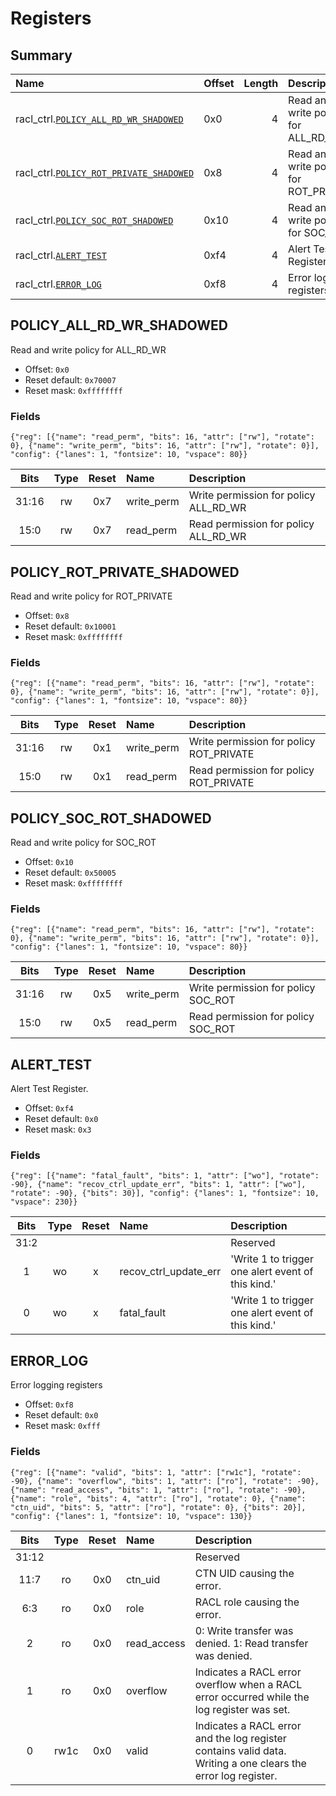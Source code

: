 # Registers

<!-- BEGIN CMDGEN util/regtool.py -d ./hw/top_darjeeling/ip_autogen/racl_ctrl/data/racl_ctrl.hjson -->
## Summary

| Name                                                                    | Offset   |   Length | Description                           |
|:------------------------------------------------------------------------|:---------|---------:|:--------------------------------------|
| racl_ctrl.[`POLICY_ALL_RD_WR_SHADOWED`](#policy_all_rd_wr_shadowed)     | 0x0      |        4 | Read and write policy for ALL_RD_WR   |
| racl_ctrl.[`POLICY_ROT_PRIVATE_SHADOWED`](#policy_rot_private_shadowed) | 0x8      |        4 | Read and write policy for ROT_PRIVATE |
| racl_ctrl.[`POLICY_SOC_ROT_SHADOWED`](#policy_soc_rot_shadowed)         | 0x10     |        4 | Read and write policy for SOC_ROT     |
| racl_ctrl.[`ALERT_TEST`](#alert_test)                                   | 0xf4     |        4 | Alert Test Register.                  |
| racl_ctrl.[`ERROR_LOG`](#error_log)                                     | 0xf8     |        4 | Error logging registers               |

## POLICY_ALL_RD_WR_SHADOWED
Read and write policy for ALL_RD_WR
- Offset: `0x0`
- Reset default: `0x70007`
- Reset mask: `0xffffffff`

### Fields

```wavejson
{"reg": [{"name": "read_perm", "bits": 16, "attr": ["rw"], "rotate": 0}, {"name": "write_perm", "bits": 16, "attr": ["rw"], "rotate": 0}], "config": {"lanes": 1, "fontsize": 10, "vspace": 80}}
```

|  Bits  |  Type  |  Reset  | Name       | Description                           |
|:------:|:------:|:-------:|:-----------|:--------------------------------------|
| 31:16  |   rw   |   0x7   | write_perm | Write permission for policy ALL_RD_WR |
|  15:0  |   rw   |   0x7   | read_perm  | Read permission for policy ALL_RD_WR  |

## POLICY_ROT_PRIVATE_SHADOWED
Read and write policy for ROT_PRIVATE
- Offset: `0x8`
- Reset default: `0x10001`
- Reset mask: `0xffffffff`

### Fields

```wavejson
{"reg": [{"name": "read_perm", "bits": 16, "attr": ["rw"], "rotate": 0}, {"name": "write_perm", "bits": 16, "attr": ["rw"], "rotate": 0}], "config": {"lanes": 1, "fontsize": 10, "vspace": 80}}
```

|  Bits  |  Type  |  Reset  | Name       | Description                             |
|:------:|:------:|:-------:|:-----------|:----------------------------------------|
| 31:16  |   rw   |   0x1   | write_perm | Write permission for policy ROT_PRIVATE |
|  15:0  |   rw   |   0x1   | read_perm  | Read permission for policy ROT_PRIVATE  |

## POLICY_SOC_ROT_SHADOWED
Read and write policy for SOC_ROT
- Offset: `0x10`
- Reset default: `0x50005`
- Reset mask: `0xffffffff`

### Fields

```wavejson
{"reg": [{"name": "read_perm", "bits": 16, "attr": ["rw"], "rotate": 0}, {"name": "write_perm", "bits": 16, "attr": ["rw"], "rotate": 0}], "config": {"lanes": 1, "fontsize": 10, "vspace": 80}}
```

|  Bits  |  Type  |  Reset  | Name       | Description                         |
|:------:|:------:|:-------:|:-----------|:------------------------------------|
| 31:16  |   rw   |   0x5   | write_perm | Write permission for policy SOC_ROT |
|  15:0  |   rw   |   0x5   | read_perm  | Read permission for policy SOC_ROT  |

## ALERT_TEST
Alert Test Register.
- Offset: `0xf4`
- Reset default: `0x0`
- Reset mask: `0x3`

### Fields

```wavejson
{"reg": [{"name": "fatal_fault", "bits": 1, "attr": ["wo"], "rotate": -90}, {"name": "recov_ctrl_update_err", "bits": 1, "attr": ["wo"], "rotate": -90}, {"bits": 30}], "config": {"lanes": 1, "fontsize": 10, "vspace": 230}}
```

|  Bits  |  Type  |  Reset  | Name                  | Description                                        |
|:------:|:------:|:-------:|:----------------------|:---------------------------------------------------|
|  31:2  |        |         |                       | Reserved                                           |
|   1    |   wo   |    x    | recov_ctrl_update_err | 'Write 1 to trigger one alert event of this kind.' |
|   0    |   wo   |    x    | fatal_fault           | 'Write 1 to trigger one alert event of this kind.' |

## ERROR_LOG
Error logging registers
- Offset: `0xf8`
- Reset default: `0x0`
- Reset mask: `0xfff`

### Fields

```wavejson
{"reg": [{"name": "valid", "bits": 1, "attr": ["rw1c"], "rotate": -90}, {"name": "overflow", "bits": 1, "attr": ["ro"], "rotate": -90}, {"name": "read_access", "bits": 1, "attr": ["ro"], "rotate": -90}, {"name": "role", "bits": 4, "attr": ["ro"], "rotate": 0}, {"name": "ctn_uid", "bits": 5, "attr": ["ro"], "rotate": 0}, {"bits": 20}], "config": {"lanes": 1, "fontsize": 10, "vspace": 130}}
```

|  Bits  |  Type  |  Reset  | Name        | Description                                                                                                   |
|:------:|:------:|:-------:|:------------|:--------------------------------------------------------------------------------------------------------------|
| 31:12  |        |         |             | Reserved                                                                                                      |
|  11:7  |   ro   |   0x0   | ctn_uid     | CTN UID causing the error.                                                                                    |
|  6:3   |   ro   |   0x0   | role        | RACL role causing the error.                                                                                  |
|   2    |   ro   |   0x0   | read_access | 0: Write transfer was denied. 1: Read transfer was denied.                                                    |
|   1    |   ro   |   0x0   | overflow    | Indicates a RACL error overflow when a RACL error occurred while the log register was set.                    |
|   0    |  rw1c  |   0x0   | valid       | Indicates a RACL error and the log register contains valid data. Writing a one clears the error log register. |


<!-- END CMDGEN -->

